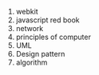 1. webkit
2. javascript red book
3. network
4. principles of computer
5. UML
6. Design pattern
7. algorithm